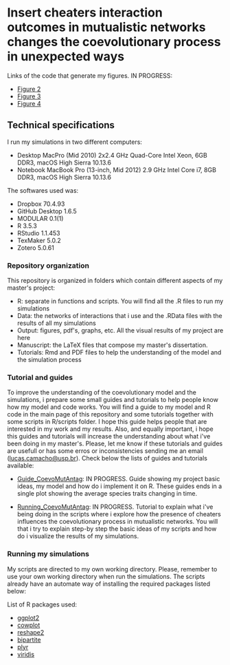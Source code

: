 # Insert cheaters interaction outcomes in mutualistic networks changes the coevolutionary process in unexpected ways

Links of the code that generate my figures. IN PROGRESS:

- [Figure 2](https://github.com/lucascamacho/coevo_mut_antag/blob/master/R/scripts/Empirical_Antprob(0-10)_Figure2.R)
- [Figure 3](https://github.com/lucascamacho/coevo_mut_antag/blob/master/R/scripts/Empirical_CentralAntprob_Figure3.R)
- [Figure 4](https://github.com/lucascamacho/coevo_mut_antag/blob/master/R/scripts/Empirical_ForbLinks_Antprob_Figure4.R)

## Technical specifications

I run my simulations in two different computers:
- Desktop MacPro (Mid 2010) 2x2.4 GHz Quad-Core Intel Xeon, 6GB DDR3, macOS High Sierra 10.13.6
- Notebook MacBook Pro (13-inch, Mid 2012) 2.9 GHz Intel Core i7, 8GB DDR3, macOS High Sierra 10.13.6

The softwares used was:
- Dropbox 70.4.93
- GitHub Desktop 1.6.5
- MODULAR 0.1(1)
- R 3.5.3
- RStudio 1.1.453
- TexMaker 5.0.2
- Zotero 5.0.61


### Repository organization

This repository is organized in folders which contain different aspects of my master's project:

- R: separate in functions and scripts. You will find all the .R files to run my simulations
- Data: the networks of interactions that i use and the .RData files with the results of all my simulations
- Output: figures, pdf's, graphs, etc. All the visual results of my project are here
- Manuscript: the LaTeX files that compose my master's dissertation.
- Tutorials: Rmd and PDF files to help the understanding of the model and the simulation process

### Tutorial and guides

To improve the understanding of the coevolutionary model and the simulations, i prepare some small guides and tutorials to help people know how my model and code works. You 
will find a guide to my model and R code in the main page of this repository and some tutorials together with some scripts in R/scripts folder. I hope this guide helps people 
that are interested in my work and my results. Also, and equally important, i hope this guides and tutorials will increase the understanding about what i've been doing in my master's.
Please, let me know if these tutorials and guides are usefull or has some erros or inconsistencies sending me an email (lucas.camacho@usp.br). Check below the lists of 
guides and tutorials available:

- [Guide_CoevoMutAntag](): IN PROGRESS. Guide showing my project basic ideas, my model and how do 
i implement it on R. These guides ends in a single plot showing the average species traits changing in time.

- [Running_CoevoMutAntag](): IN PROGRESS. Tutorial to explain what i've being doing in the scripts where i explore how the presence of cheaters influences the coevolutionary process 
in mutualistic networks. You will that i try to explain step-by step the basic ideas of my scripts and how do i visualize the results of my simulations.


### Running my simulations

My scripts are directed to my own working directory. Please, remember to use your own working directory when run the simulations. The scripts already have an automate way of installing the 
required packages listed below:

List of R packages used:
- [ggplot2](https://ggplot2.tidyverse.org)
- [cowplot](https://cran.r-project.org/web/packages/cowplot/vignettes/introduction.html)
- [reshape2](https://cran.r-project.org/web/packages/reshape2/index.html)
- [bipartite](https://cran.r-project.org/web/packages/bipartite/index.html)
- [plyr](https://www.rdocumentation.org/packages/plyr/versions/1.8.4)
- [viridis](https://cran.r-project.org/web/packages/viridis/vignettes/intro-to-viridis.html)



